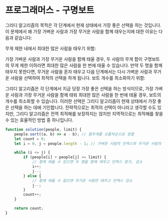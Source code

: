 # 프로그래머스 - 구명보트

그리디 알고리즘의 목적은 각 단계에서 현재 상태에서 가장 좋은 선택을 하는 것입니다. 
이 문제에서 왜 가장 가벼운 사람과 가장 무거운 사람을 함께 태우는지에 대한 이유는 다음과 같습니다:

무게 제한 내에서 최대한 많은 사람을 태우기 위함:

가장 가벼운 사람과 가장 무거운 사람을 함께 태울 경우, 두 사람의 무게 합이 구명보트의 무게 제한 이하라면 최대한 많은 사람을 한 번에 태울 수 있습니다.
만약 두 명을 함께 태우지 못한다면, 무거운 사람을 혼자 태우고 다음 단계에서는 다시 가벼운 사람과 무거운 사람을 선택하여 최적의 선택을 하게 됩니다.
보트 개수를 최소화하기 위함:

그리디 알고리즘은 각 단계에서 지금 당장 가장 좋은 선택을 하는 방식이므로, 가장 가벼운 사람과 가장 무거운 사람을 함께 태워 최대한 많은 사람을 한 번에 태울 경우, 보트의 개수를 최소화할 수 있습니다.
이러한 선택은 그리디 알고리즘이 현재 상태에서 가장 좋은 선택을 하는 데에 기인합니다. 전략적으로는 최적의 선택이 아니라고 생각할 수도 있지만, 
그리디 알고리즘은 전역 최적해를 보장하지는 않지만 지역적으로는 최적해를 찾을 수 있는 효율적인 방법 중 하나입니다.


```javascript
function solution(people, limit) {
    people.sort((a, b) => a - b); // 몸무게를 오름차순으로 정렬
    let count = 0;
    let i = 0, j = people.length - 1; // 가벼운 사람의 인덱스와 무거운 사람의 인덱스

    while (i <= j) {
        if (people[i] + people[j] <= limit) {
            // 함께 태울 수 있으면 두 명을 함께 태우고 인덱스 증가, 감소
            i++;
            j--;
        } else {
            // 함께 태울 수 없으면 무거운 사람만 태우고 인덱스 감소
            j--;
        }
        count++;
    }

    return count;
}

```
